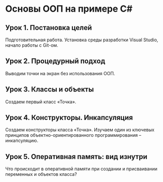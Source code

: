 # Основы ООП на примере C#


## Урок 1. Постановка целей
Подготовительная работа. Установка среды разработки Visual Studio, начало работы с Git-ом.

## Урок 2. Процедурный подход
Выводим точки на экран без использования ООП.

## Урок 3. Классы и объекты
Создаем первый класс «Точка».

## Урок 4. Конструкторы. Инкапсуляция
Создаем конструкторы класса «Точка». 
Изучаем один из ключевых принципов объектно-ориентированного программирования – инкапсуляцию.

## Урок 5. Оперативная память: вид изнутри
Что происходит в оперативной памяти при создании и присваивании переменных и объектов класса?

